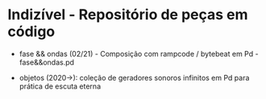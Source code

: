 # Indizível - Repositório de peças em código


- fase && ondas (02/21) - Composição com rampcode / bytebeat em Pd - fase&&ondas.pd

- objetos (2020->): coleção de geradores sonoros infinitos em Pd para prática de escuta eterna

